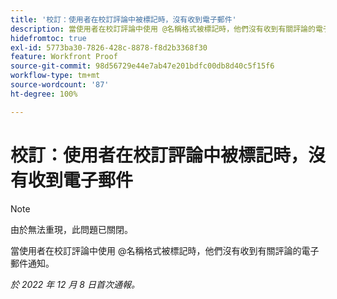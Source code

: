```yaml
---
title: '校訂：使用者在校訂評論中被標記時，沒有收到電子郵件'
description: 當使用者在校訂評論中使用 @名稱格式被標記時，他們沒有收到有關評論的電子郵件通知。
hidefromtoc: true
exl-id: 5773ba30-7826-428c-8878-f8d2b3368f30
feature: Workfront Proof
source-git-commit: 98d56729e44e7ab47e201bdfc00db8d40c5f15f6
workflow-type: tm+mt
source-wordcount: '87'
ht-degree: 100%

---
```


# 校訂：使用者在校訂評論中被標記時，沒有收到電子郵件

>[!NOTE]
>
>由於無法重現，此問題已關閉。

當使用者在校訂評論中使用 @名稱格式被標記時，他們沒有收到有關評論的電子郵件通知。

_於 2022 年 12 月 8 日首次通報。_
